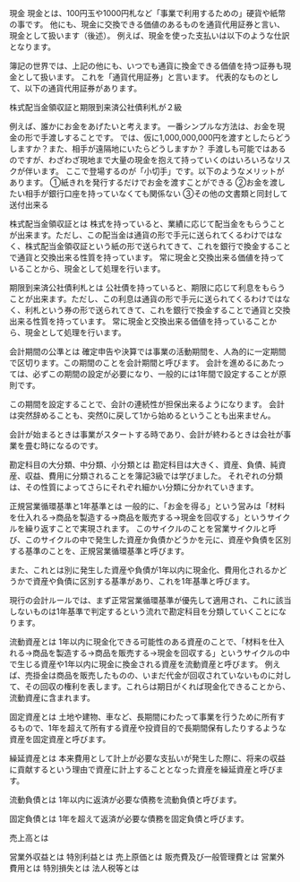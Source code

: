 
現金
現金とは、100円玉や1000円札など「事業で利用するための」硬貨や紙幣の事です。
他にも、現金に交換できる価値のあるものを通貨代用証券と言い、現金として扱います（後述）。
例えば、現金を使った支払いは以下のような仕訳となります。

簿記の世界では、上記の他にも、いつでも通貨に換金できる価値を持つ証券も現金として扱います。
これを「通貨代用証券」と言います。
代表的なものとして、以下の通貨代用証券があります。

株式配当金領収証と期限到来済公社債利札が２級

例えば、誰かにお金をあげたいと考えます。
一番シンプルな方法は、お金を現金の形で手渡しすることです。
では、仮に1,000,000,000円を渡すとしたらどうしますか？また、相手が遠隔地にいたらどうしますか？
手渡しも可能ではあるのですが、わざわざ現地まで大量の現金を抱えて持っていくのはいろいろなリスクが伴います。
ここで登場するのが「小切手」です。以下のようなメリットがあります。
①紙きれを発行するだけでお金を渡すことができる
②お金を渡したい相手が銀行口座を持っていなくても関係ない
③その他の文書類と同封して送付出来る

株式配当金領収証とは
株式を持っていると、業績に応じて配当金をもらうことが出来ます。ただし、この配当金は通貨の形で手元に送られてくるわけではなく、株式配当金領収証という紙の形で送られてきて、これを銀行で換金することで通貨と交換出来る性質を持っています。
常に現金と交換出来る価値を持っていることから、現金として処理を行います。

期限到来済公社債利札とは
公社債を持っていると、期限に応じて利息をもらうことが出来ます。ただし、この利息は通貨の形で手元に送られてくるわけではなく、利札という券の形で送られてきて、これを銀行で換金することで通貨と交換出来る性質を持っています。
常に現金と交換出来る価値を持っていることから、現金として処理を行います。

会計期間の公準とは
確定申告や決算では事業の活動期間を、人為的に一定期間で区切ります。この期間のことを会計期間と呼びます。
会計を進めるにあたっては、必ずこの期間の設定が必要になり、一般的には1年間で設定することが原則です。

この期間を設定することで、会計の連続性が担保出来るようになります。
会計は突然辞めることも、突然0に戻して1から始めるということも出来ません。

会計が始まるときは事業がスタートする時であり、会計が終わるときは会社が事業を畳む時になるのです。


勘定科目の大分類、中分類、小分類とは
勘定科目は大きく、資産、負債、純資産、収益、費用に分類されることを簿記3級では学びました。
それぞれの分類は、その性質によってさらにそれぞれ細かい分類に分かれていきます。

正規営業循環基準と1年基準とは
一般的に、「お金を得る」という営みは「材料を仕入れる→商品を製造する→商品を販売する→現金を回収する」というサイクルを繰り返すことで実現されます。
このサイクルのことを営業サイクルと呼び、このサイクルの中で発生した資産か負債かどうかを元に、資産や負債を区別する基準のことを、正規営業循環基準と呼びます。

また、これとは別に発生した資産や負債が1年以内に現金化、費用化されるかどうかで資産や負債に区別する基準があり、これを1年基準と呼びます。

現行の会計ルールでは、まず正常営業循環基準が優先して適用され、これに該当しないものは1年基準で判定するという流れで勘定科目を分類していくことになります。

流動資産とは
1年以内に現金化できる可能性のある資産のことで、「材料を仕入れる→商品を製造する→商品を販売する→現金を回収する」というサイクルの中で生じる資産や1年以内に現金に換金される資産を流動資産と呼びます。
例えば、売掛金は商品を販売したものの、いまだ代金が回収されていないものに対して、その回収の権利を表します。これらは期日がくれば現金化できることから、流動資産に含まれます。

固定資産とは
土地や建物、車など、長期間にわたって事業を行うために所有するもので、1年を超えて所有する資産や投資目的で長期間保有したりするような資産を固定資産と呼びます。

繰延資産とは
本来費用として計上が必要な支払いが発生した際に、将来の収益に貢献するという理由で資産に計上することとなった資産を繰延資産と呼びます。


流動負債とは
1年以内に返済が必要な債務を流動負債と呼びます。

固定負債とは
1年を超えて返済が必要な債務を固定負債と呼びます。

売上高とは


営業外収益とは
特別利益とは
売上原価とは
販売費及び一般管理費とは
営業外費用とは
特別損失とは
法人税等とは
